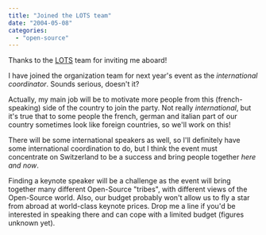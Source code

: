 ```yaml
---
title: "Joined the LOTS team"
date: "2004-05-08"
categories: 
  - "open-source"
---
```


Thanks to the [LOTS](http://lots.ch/) team for inviting me aboard!

I have joined the organization team for next year's event as the _international coordinator_. Sounds serious, doesn't it?

Actually, my main job will be to motivate more people from this (french-speaking) side of the country to join the party. Not really _international_, but it's true that to some people the french, german and italian part of our country sometimes look like foreign countries, so we'll work on this!

There will be some international speakers as well, so I'll definitely have some international coordination to do, but I think the event must concentrate on Switzerland to be a success and bring people together _here and now_.

Finding a keynote speaker will be a challenge as the event will bring together many different Open-Source "tribes", with different views of the Open-Source world. Also, our budget probably won't allow us to fly a star from abroad at world-class keynote prices. Drop me a line if you'd be interested in speaking there and can cope with a limited budget (figures unknown yet).
